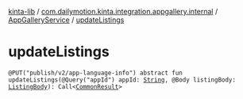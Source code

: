 [kinta-lib](../../index.md) / [com.dailymotion.kinta.integration.appgallery.internal](../index.md) / [AppGalleryService](index.md) / [updateListings](./update-listings.md)

# updateListings

`@PUT("publish/v2/app-language-info") abstract fun updateListings(@Query("appId") appId: `[`String`](https://kotlinlang.org/api/latest/jvm/stdlib/kotlin/-string/index.html)`, @Body listingBody: `[`ListingBody`](../-listing-body/index.md)`): Call<`[`CommonResult`](../-common-result/index.md)`>`